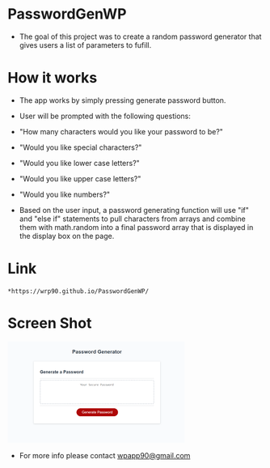 # PasswordGenWP

* The goal of this project was to create a random password generator that gives users a list of parameters to fufill.

# How it works
* The app works by simply pressing generate password button.
* User will be prompted with the following questions:
* "How many characters would you like your password to be?"
* "Would you like special characters?"
* "Would you like lower case letters?"
* "Would you like upper case letters?"
* "Would you like numbers?"

* Based on the user input, a password generating function will use "if" and "else if" statements to pull characters from arrays and combine them with math.random into a final password array that is displayed in the display box on the page.

# Link
    *https://wrp90.github.io/PasswordGenWP/

# Screen Shot
![Getting Started](./Assets/imgs/passGen.png)

* For more info please contact wpapp90@gmail.com

